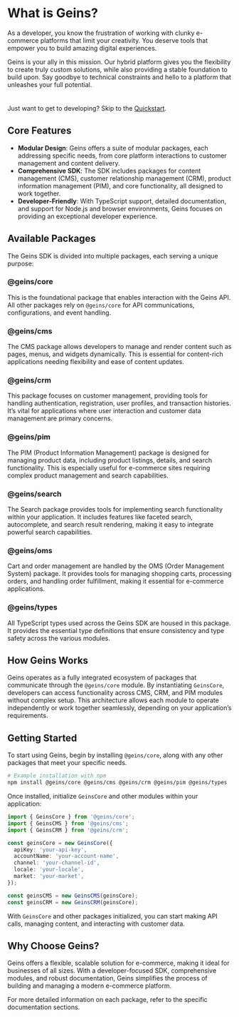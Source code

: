 # What is Geins?

As a developer, you know the frustration of working with clunky e-commerce platforms that limit your creativity. You deserve tools that empower you to build amazing digital experiences.

Geins is your ally in this mission. Our hybrid platform gives you the flexibility to create truly custom solutions, while also providing a stable foundation to build upon. Say goodbye to technical constraints and hello to a platform that unleashes your full potential.

<div class="tip custom-block" style="padding-top: 8px">

Just want to get to developing? Skip to the [Quickstart](./quickstart).

</div>

## Core Features

- **Modular Design**: Geins offers a suite of modular packages, each addressing specific needs, from core platform interactions to customer management and content delivery.
- **Comprehensive SDK**: The SDK includes packages for content management (CMS), customer relationship management (CRM), product information management (PIM), and core functionality, all designed to work together.
- **Developer-Friendly**: With TypeScript support, detailed documentation, and support for Node.js and browser environments, Geins focuses on providing an exceptional developer experience.

## Available Packages

The Geins SDK is divided into multiple packages, each serving a unique purpose:

### @geins/core

This is the foundational package that enables interaction with the Geins API. All other packages rely on `@geins/core` for API communications, configurations, and event handling.

### @geins/cms

The CMS package allows developers to manage and render content such as pages, menus, and widgets dynamically. This is essential for content-rich applications needing flexibility and ease of content updates.

### @geins/crm

This package focuses on customer management, providing tools for handling authentication, registration, user profiles, and transaction histories. It’s vital for applications where user interaction and customer data management are primary concerns.

### @geins/pim  <Badge type="info" text="TBA" />

The PIM (Product Information Management) package is designed for managing product data, including product listings, details, and search functionality. This is especially useful for e-commerce sites requiring complex product management and search capabilities.

### @geins/search  <Badge type="info" text="TBA" />

The Search package provides tools for implementing search functionality within your application. It includes features like faceted search, autocomplete, and search result rendering, making it easy to integrate powerful search capabilities.

### @geins/oms  <Badge type="info" text="TBA" />

Cart and order management are handled by the OMS (Order Management System) package. It provides tools for managing shopping carts, processing orders, and handling order fulfillment, making it essential for e-commerce applications.

### @geins/types

All TypeScript types used across the Geins SDK are housed in this package. It provides the essential type definitions that ensure consistency and type safety across the various modules.

## How Geins Works

Geins operates as a fully integrated ecosystem of packages that communicate through the `@geins/core` module. By instantiating `GeinsCore`, developers can access functionality across CMS, CRM, and PIM modules without complex setup. This architecture allows each module to operate independently or work together seamlessly, depending on your application’s requirements.

## Getting Started

To start using Geins, begin by installing `@geins/core`, along with any other packages that meet your specific needs.

```sh
# Example installation with npm
npm install @geins/core @geins/cms @geins/crm @geins/pim @geins/types
```

Once installed, initialize `GeinsCore` and other modules within your application:

```typescript
import { GeinsCore } from '@geins/core';
import { GeinsCMS } from '@geins/cms';
import { GeinsCRM } from '@geins/crm';

const geinsCore = new GeinsCore({
  apiKey: 'your-api-key',
  accountName: 'your-account-name',
  channel: 'your-channel-id',
  locale: 'your-locale',
  market: 'your-market',
});

const geinsCMS = new GeinsCMS(geinsCore);
const geinsCRM = new GeinsCRM(geinsCore);
```

With `GeinsCore` and other packages initialized, you can start making API calls, managing content, and interacting with customer data.

## Why Choose Geins?

Geins offers a flexible, scalable solution for e-commerce, making it ideal for businesses of all sizes. With a developer-focused SDK, comprehensive modules, and robust documentation, Geins simplifies the process of building and managing a modern e-commerce platform.

For more detailed information on each package, refer to the specific documentation sections.
